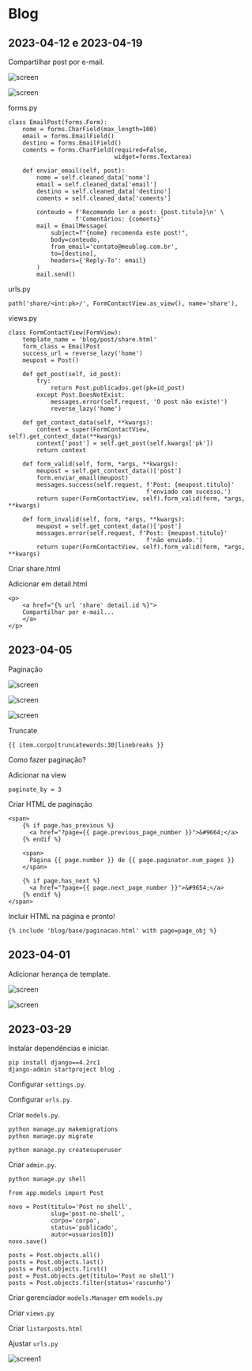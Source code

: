 # Blog

## 2023-04-12 e 2023-04-19

Compartilhar post por e-mail.

![screen](/readme/2023-04-12.png)

![screen](/readme/2023-04-12.2.png)

forms.py
```
class EmailPost(forms.Form):
    nome = forms.CharField(max_length=100)
    email = forms.EmailField()
    destino = forms.EmailField()
    coments = forms.CharField(required=False,
                              widget=forms.Textarea)

    def enviar_email(self, post):
        nome = self.cleaned_data['nome']
        email = self.cleaned_data['email']
        destino = self.cleaned_data['destino']
        coments = self.cleaned_data['coments']

        conteudo = f'Recomendo ler o post: {post.titulo}\n' \
                   f'Comentários: {coments}'
        mail = EmailMessage(
            subject=f"{nome} recomenda este post!",
            body=conteudo,
            from_email='contato@meublog.com.br',
            to=[destino],
            headers={'Reply-To': email}
        )
        mail.send()
```

urls.py
```
path('share/<int:pk>/', FormContactView.as_view(), name='share'),
```

views.py
```
class FormContactView(FormView):
    template_name = 'blog/post/share.html'
    form_class = EmailPost
    success_url = reverse_lazy('home')
    meupost = Post()

    def get_post(self, id_post):
        try:
            return Post.publicados.get(pk=id_post)
        except Post.DoesNotExist:
            messages.error(self.request, 'O post não existe!')
            reverse_lazy('home')

    def get_context_data(self, **kwargs):
        context = super(FormContactView, self).get_context_data(**kwargs)
        context['post'] = self.get_post(self.kwargs['pk'])
        return context

    def form_valid(self, form, *args, **kwargs):
        meupost = self.get_context_data()['post']
        form.enviar_email(meupost)
        messages.success(self.request, f'Post: {meupost.titulo}'
                                       f'enviado com sucesso.')
        return super(FormContactView, self).form_valid(form, *args, **kwargs)

    def form_invalid(self, form, *args, **kwargs):
        meupost = self.get_context_data()['post']
        messages.error(self.request, f'Post: {meupost.titulo}'
                                       f'não enviado.')
        return super(FormContactView, self).form_valid(form, *args, **kwargs)
```

Criar share.html

Adicionar em detail.html
```
<p>
    <a href="{% url 'share' detail.id %}">
    Compartilhar por e-mail...
    </a>
</p>
```

## 2023-04-05

Paginação

![screen](/readme/2023-04-0501.png)

![screen](/readme/2023-04-0502.png)

![screen](/readme/2023-04-0503.png)


Truncate

```
{{ item.corpo|truncatewords:30|linebreaks }}
```

Como fazer paginação?

Adicionar na view

```
paginate_by = 3
```

Criar HTML de paginação
```
<span>
    {% if page.has_previous %}
      <a href="?page={{ page.previous_page_number }}">&#9664;</a>
    {% endif %}
    
    <span>
      Página {{ page.number }} de {{ page.paginator.num_pages }}
    </span>
    
    {% if page.has_next %}
      <a href="?page={{ page.next_page_number }}">&#9654;</a>
    {% endif %}
</span>
```

Incluir HTML na página e pronto!
```
{% include 'blog/base/paginacao.html' with page=page_obj %}
```

## 2023-04-01

Adicionar herança de template.

![screen](/readme/posts_view.png)

![screen](/readme/post_detail.png)

## 2023-03-29

Instalar dependências e iniciar.

```
pip install django==4.2rc1
django-admin startproject blog .
```

Configurar `settings.py`.

Configurar `urls.py`.

Criar `models.py`.

```
python manage.py makemigrations
python manage.py migrate
```

```
python manage.py createsuperuser
```

Criar `admin.py`.

```
python manage.py shell

from app.models import Post

novo = Post(titulo='Post no shell', 
            slug='post-no-shell', 
            corpo='corpo', 
            status='publicado', 
            autor=usuarios[0])
novo.save()

posts = Post.objects.all()
posts = Post.objects.last()
posts = Post.objects.first()
post = Post.objects.get(titulo='Post no shell')
posts = Post.objects.filter(status='rascunho')
```

Criar gerenciador `models.Manager` em `models.py`

Criar `views.py`

Criar `listarposts.html`

Ajustar `urls.py`

![screen1](/readme/blog.png)



